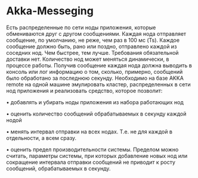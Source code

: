 # Akka-Messeging

Есть распределенные по сети ноды приложения, которые обмениваются друг с другом сообщениями.  Каждая нода отправляет сообщение, по умолчанию, не реже, чем раз в 100 мс (Ts). Каждое сообщение должно быть, рано или поздно, отправлено каждой из соседних нод. Чем быстрее, тем лучше. Требования обязательной доставки нет. Количество нод может меняться динамически, в процессе работы.  Получив сообщение каждая нода должна выводить в консоль или лог информацию о том, сколько, примерно, сообщений было обработано за последнюю секунду. 
Необходимо на базе AKKA remote на одной машине эмулировать кластер, распределенных в сети нод приложения и реализовать средство, которое позволит:

• добавлять и убирать ноды приложения из набора работающих  нод

• оценить количество сообщений обрабатываемых в секунду каждой нодой

• менять интервал отправки на всех нодах. Т.е. не для каждой в отдельности, а всем сразу.

• оценить предел производительности системы. Пределом можно считать, параметры системы, при которых добавление новых нод или сокращение интервала отправки сообщений не приводит к росту сообщений, обрабатываемых  в секунду.
